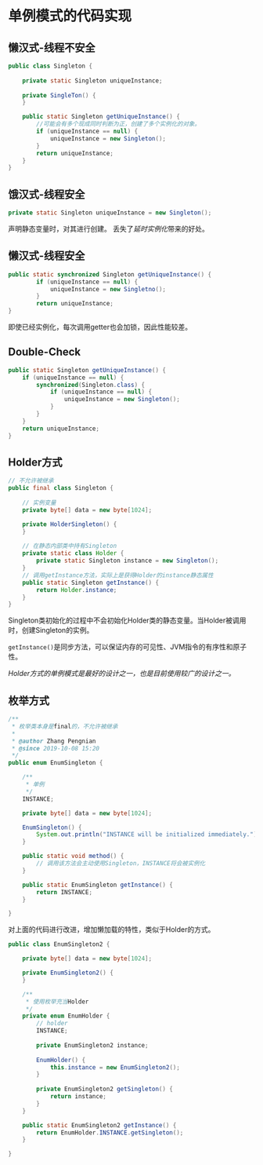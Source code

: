 # 单例模式的代码实现
## 懒汉式-线程不安全
```java
public class Singleton {
	
	private static Singleton uniqueInstance;
	
	private SingleTon() {
	}

	public static Singleton getUniqueInstance() {
		//可能会有多个现成同时判断为正，创建了多个实例化的对象。
		if (uniqueInstance == null) {
			uniqueInstance = new Singleton();
		}
		return uniqueInstance;
	}
}
```

## 饿汉式-线程安全
```java
private static Singleton uniqueInstance = new Singleton();
```
声明静态变量时，对其进行创建。
丢失了*延时实例化*带来的好处。

## 懒汉式-线程安全
```java
public static synchronized Singleton getUniqueInstance() {
		if (uniqueInstance == null) {
			uniqueInstance = new Singletno();
		}
		return uniqueInstance;
}
```
即使已经实例化，每次调用getter也会加锁，因此性能较差。

## Double-Check
```java
public static Singleton getUniqueInstance() {
	if (uniqueInstance == null) {
		synchronized(Singleton.class) {
			if (uniqueInstance == null) {
				uniqueInstance = new Singleton();
			}
		}
	}
	return uniqueInstance;
}
```

## Holder方式
```java
// 不允许被继承
public final class Singleton {
	
	// 实例变量
    private byte[] data = new byte[1024];

    private HolderSingleton() {
    }
	
	// 在静态内部类中持有Singleton
    private static class Holder {
        private static Singleton instance = new Singleton();
    }
	// 调用getInstance方法，实际上是获得Holder的instance静态属性
    public static Singleton getInstance() {
        return Holder.instance;
    }
}
```

Singleton类初始化的过程中不会初始化Holder类的静态变量。当Holder被调用时，创建Singleton的实例。

`getInstance()`是同步方法，可以保证内存的可见性、JVM指令的有序性和原子性。

_Holder方式的单例模式是最好的设计之一，也是目前使用较广的设计之一。_

## 枚举方式
```java
/**
 * 枚举类本身是final的，不允许被继承
 *
 * @author Zhang Pengnian
 * @since 2019-10-08 15:20
 */
public enum EnumSingleton {

    /**
     * 单例
     */
    INSTANCE;

    private byte[] data = new byte[1024];

    EnumSingleton() {
        System.out.println("INSTANCE will be initialized immediately.");
    }

    public static void method() {
        // 调用该方法会主动使用Singleton，INSTANCE将会被实例化
    }

    public static EnumSingleton getInstance() {
        return INSTANCE;
    }

}
```

对上面的代码进行改进，增加懒加载的特性，类似于Holder的方式。
```java
public class EnumSingleton2 {

    private byte[] data = new byte[1024];

    private EnumSingleton2() {
    }

    /**
     * 使用枚举充当Holder
     */
    private enum EnumHolder {
        // holder
        INSTANCE;
        
        private EnumSingleton2 instance;
        
        EnumHolder() {
            this.instance = new EnumSingleton2();
        }
        
        private EnumSingleton2 getSingleton() {
            return instance;
        }
    }

    public static EnumSingleton2 getInstance() {
        return EnumHolder.INSTANCE.getSingleton();
    }

}
```

